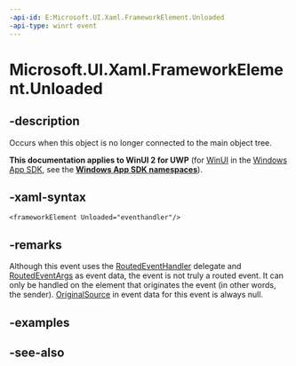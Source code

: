 ```yaml
---
-api-id: E:Microsoft.UI.Xaml.FrameworkElement.Unloaded
-api-type: winrt event
---
```


<!-- Event syntax
public event Windows.UI.Xaml.RoutedEventHandler Unloaded
-->

# Microsoft.UI.Xaml.FrameworkElement.Unloaded

## -description
Occurs when this object is no longer connected to the main object tree.

**This documentation applies to WinUI 2 for UWP** (for [WinUI](/windows/apps/winui/winui3/) in the [Windows App SDK](/windows/apps/windows-app-sdk/), see the **[Windows App SDK namespaces](/windows/windows-app-sdk/api/winrt/)**).

## -xaml-syntax
```xaml
<frameworkElement Unloaded="eventhandler"/>
```


## -remarks
Although this event uses the [RoutedEventHandler](routedeventhandler.md) delegate and [RoutedEventArgs](routedeventargs.md) as event data, the event is not truly a routed event. It can only be handled on the element that originates the event (in other words, the sender). [OriginalSource](routedeventargs_originalsource.md) in event data for this event is always null.

## -examples

## -see-also
